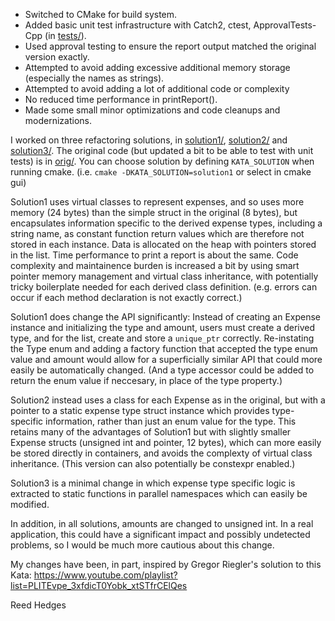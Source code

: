 
* Switched to CMake for build system.
* Added basic unit test infrastructure with Catch2, ctest, ApprovalTests-Cpp (in [tests/](tests/)).
* Used approval testing to ensure the report output matched the original version exactly.
* Attempted to avoid adding excessive additional memory storage (especially the names as strings).
* Attempted to avoid adding a lot of additional code or complexity
* No reduced time performance in printReport().
* Made some small minor optimizations and code cleanups and modernizations.

I worked on three refactoring solutions, in [solution1/](solution1/), [solution2/](solution2/) and [solution3/](solution3).  The original code (but updated a bit to be able to test with unit tests) is in [orig/](orig/).   You can choose solution by defining `KATA_SOLUTION` when running cmake.  (i.e.  `cmake -DKATA_SOLUTION=solution1` or select in cmake gui)

Solution1 uses virtual classes to represent expenses, and so uses more memory (24 bytes) than the simple struct in the original (8 bytes), but encapsulates information specific to the derived expense types, including a string name, as constant function return values which are therefore not stored in each instance.  Data is allocated on the heap with pointers stored in the list.  Time performance to print a report is about the same. Code complexity and maintainence burden is increased a bit by using smart pointer memory management and virtual class inheritance, with potentially tricky boilerplate needed for each derived class definition.  (e.g. errors can occur if each method declaration is not exactly correct.)

Solution1 does change the API significantly: Instead of creating an Expense instance and initializing the type and amount, users must create a derived type, and for the list, create and store a `unique_ptr` correctly. Re-instating the Type enum and adding a factory function that accepted the type enum value and amount would allow for a superficially similar API that could more easily be automatically changed. (And a type accessor could be added to return the enum value if neccesary, in place of the type property.) 

Solution2 instead uses a class for each Expense as in the original, but with a pointer to a static expense type struct instance which provides type-specific information, rather than just an enum value for the type. This retains many of the advantages of Solution1 but with slightly smaller Expense structs (unsigned int and pointer, 12 bytes), which can more easily be stored directly in containers, and avoids the complexty of virtual class inheritance.  (This version can also potentially be constexpr enabled.) 

Solution3 is a minimal change in which expense type specific logic is extracted to static functions in parallel namespaces which can easily be modified.

In addition, in all solutions, amounts are changed to unsigned int.  In a real application, this could have a significant impact and possibly undetected problems, so I would be much more cautious about this change.

My changes have been, in part, inspired by Gregor Riegler's solution to this Kata: <https://www.youtube.com/playlist?list=PLITEvpe_3xfdicT0Yobk_xtSTfrCElQes>

Reed Hedges

